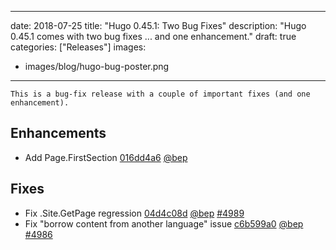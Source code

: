 
---
date: 2018-07-25
title: "Hugo 0.45.1: Two Bug Fixes"
description: "Hugo 0.45.1 comes with two bug fixes ... and one enhancement."
draft: true
categories: ["Releases"]
images:
- images/blog/hugo-bug-poster.png

---

	This is a bug-fix release with a couple of important fixes (and one enhancement).

## Enhancements

* Add Page.FirstSection [016dd4a6](https://github.com/gohugoio/hugo/commit/016dd4a69a765061bb3da8490d3cac6ec47a91eb) [@bep](https://github.com/bep) 

## Fixes

* Fix .Site.GetPage regression [04d4c08d](https://github.com/gohugoio/hugo/commit/04d4c08dbcac08ff7feeb88863e91799fed0937b) [@bep](https://github.com/bep) [#4989](https://github.com/gohugoio/hugo/issues/4989)
* Fix "borrow content from another language" issue [c6b599a0](https://github.com/gohugoio/hugo/commit/c6b599a06d66b8e3c92343d25bb8043eb4f291f1) [@bep](https://github.com/bep) [#4986](https://github.com/gohugoio/hugo/issues/4986)






